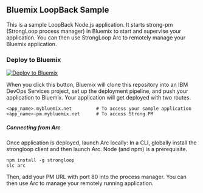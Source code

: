 ## Bluemix LoopBack Sample
This is a sample LoopBack Node.js application. It starts strong-pm (StrongLoop process manager) in Bluemix to start and supervise your application. You can then use StrongLoop Arc to remotely manage your Bluemix application.

### Deploy to Bluemix

[![Deploy to Bluemix](https://bluemix.net/deploy/button.png)](https://bluemix.net/deploy?repository=https://github.com/svennam92/loopback-example-app)

When you click this button, Bluemix will clone this repository into an IBM DevOps Services project, set up the deployment pipeline, and push your application to Bluemix.  Your application will get deployed with two routes.
```
<app_name>.mybluemix.net         # To access your sample application
<app_name>-pm.mybluemix.net      # To access Strong PM
```

##### Connecting from Arc

Once application is deployed, launch Arc locally:
   In a CLI, globally install the strongloop client and then launch Arc. Node (and npm) is a prerequisite.
   ```
   npm install -g strongloop
   slc arc
   ```
Then, add your PM URL with port 80 into the process manager.  You can then use Arc to manage your remotely running application.

